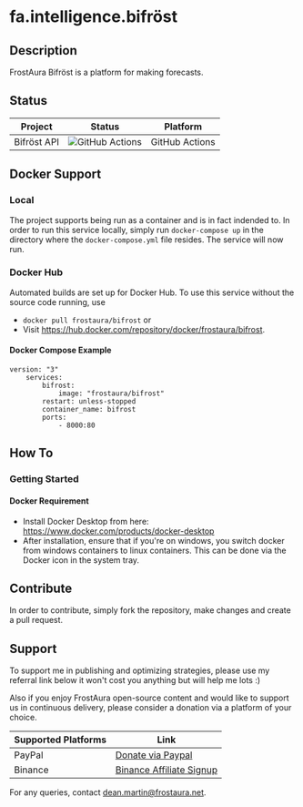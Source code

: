 # fa.intelligence.bifröst
## Description
FrostAura Bifröst is a platform for making forecasts.
## Status
| Project | Status | Platform
| --- | --- | --- |
| Bifröst API | ![GitHub Actions](https://travis-ci.org/faGH/fa.services.plutus.svg?branch=main) | GitHub Actions
## Docker Support
### Local
The project supports being run as a container and is in fact indended to. In order to run this service locally, simply run `docker-compose up` in the directory where the `docker-compose.yml` file resides. The service will now run.
### Docker Hub
Automated builds are set up for Docker Hub. To use this service without the source code running, use
- `docker pull frostaura/bifrost` or 
- Visit https://hub.docker.com/repository/docker/frostaura/bifrost.
#### Docker Compose Example
    version: "3"
        services:
            bifrost:
                image: "frostaura/bifrost"
            restart: unless-stopped
            container_name: bifrost
            ports:
                - 8000:80

## How To
### Getting Started
#### Docker Requirement
- Install Docker Desktop from here: https://www.docker.com/products/docker-desktop
- After installation, ensure that if you're on windows, you switch docker from windows containers to linux containers. This can be done via the Docker icon in the system tray.

## Contribute
In order to contribute, simply fork the repository, make changes and create a pull request.

## Support
To support me in publishing and optimizing strategies, please use my referral link below it won't cost you anything but will help me lots :)

Also if you enjoy FrostAura open-source content and would like to support us in continuous delivery, please consider a donation via a platform of your choice.

| Supported Platforms | Link |
| ------------------- | ---- |
| PayPal | [Donate via Paypal](https://www.paypal.com/donate/?hosted_button_id=SVEXJC9HFBJ72) |
| Binance | [Binance Affiliate Signup](https://accounts.binance.com/en/register?ref=68898442) |

For any queries, contact dean.martin@frostaura.net.